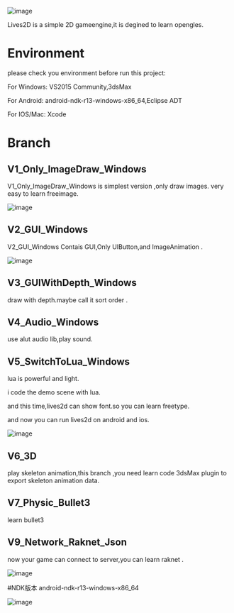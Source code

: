 ![image](https://github.com/ThisisGame/Lives2D/blob/master/Docs/Logo.png)


Lives2D is a simple 2D gameengine,it is degined to learn opengles.


# Environment

please check you environment before run this project:

For Windows: VS2015 Community,3dsMax

For Android: android-ndk-r13-windows-x86_64,Eclipse ADT

For IOS/Mac: Xcode

# Branch

## V1_Only_ImageDraw_Windows

V1_Only_ImageDraw_Windows is simplest version ,only draw images. very easy to learn freeimage.

![image](https://github.com/ThisisGame/Lives2D/blob/V1_Only_ImageDraw_Windows/Docs/drawimage.png)




## V2_GUI_Windows

V2_GUI_Windows Contais GUI,Only UIButton,and ImageAnimation . 

![image](https://github.com/ThisisGame/Lives2D/blob/V2_GUI_Windows/Docs/ClickButtonMoveSaber.gif)


## V3_GUIWithDepth_Windows

draw with depth.maybe call it sort order .


## V4_Audio_Windows

use alut audio lib,play sound.

## V5_SwitchToLua_Windows

lua is powerful and light.

i code the demo scene with lua.

and this  time,lives2d can show font.so you can learn freetype.

and now you can run lives2d on android and ios.

![image](https://github.com/ThisisGame/Lives2D/blob/V5_SwitchToLua_Windows/Docs/lives2d.gif)

## V6_3D

play skeleton animation,this branch ,you need learn code 3dsMax plugin to export skeleton animation data.


## V7_Physic_Bullet3

learn bullet3


## 

## V9_Network_Raknet_Json

now your game can connect to server,you can learn raknet .



![image](https://github.com/ThisisGame/Lives2D/blob/V9_Network_Raknet_Json/Docs/lives2d%20Framework.png)

#NDK版本 android-ndk-r13-windows-x86_64

![image](https://github.com/ThisisGame/Lives2D/blob/V5_SwitchToLua_Windows/Docs/lives2d.gif)
